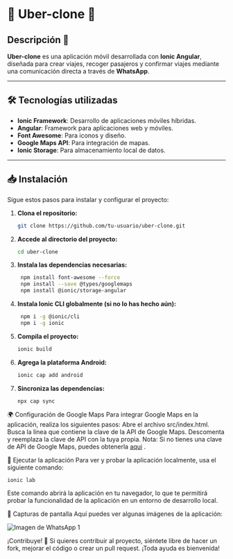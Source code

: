 # 🚗 **Uber-clone** 🚗

## Descripción 🌟

**Uber-clone** es una aplicación móvil desarrollada con **Ionic Angular**, diseñada para crear viajes, recoger pasajeros y confirmar viajes mediante una comunicación directa a través de **WhatsApp**.

---

## 🛠️ **Tecnologías utilizadas**

- **Ionic Framework**: Desarrollo de aplicaciones móviles híbridas.
- **Angular**: Framework para aplicaciones web y móviles.
- **Font Awesome**: Para iconos y diseño.
- **Google Maps API**: Para integración de mapas.
- **Ionic Storage**: Para almacenamiento local de datos.

---

## 📥 **Instalación**

Sigue estos pasos para instalar y configurar el proyecto:

1. **Clona el repositorio:**

   ```bash
   git clone https://github.com/tu-usuario/uber-clone.git
   
2. **Accede al directorio del proyecto:**
   
   ```bash
   cd uber-clone

3. **Instala las dependencias necesarias:**
     
   ```bash
    npm install font-awesome --force
    npm install --save @types/googlemaps
    npm install @ionic/storage-angular

4. **Instala Ionic CLI globalmente (si no lo has hecho aún):**
   ```bash  
    npm i -g @ionic/cli
    npm i -g ionic

5. **Compila el proyecto:**
    ```bash  
    ionic build

6. **Agrega la plataforma Android:**

    ```bash 
    ionic cap add android

7. **Sincroniza las dependencias:**

    ```bash 
    npx cap sync

🌍 Configuración de Google Maps
Para integrar Google Maps en la aplicación, realiza los siguientes pasos:
Abre el archivo src/index.html.
Busca la línea que contiene la clave de la API de Google Maps.
Descomenta y reemplaza la clave de API con la tuya propia.
Nota: Si no tienes una clave de API de Google Maps, puedes obtenerla [aqui](https://developers.google.com/maps/get-started?hl=es-419)
. 

🚀 Ejecutar la aplicación
Para ver y probar la aplicación localmente, usa el siguiente comando:

    ionic lab

Este comando abrirá la aplicación en tu 
navegador, lo que te permitirá probar la funcionalidad de la aplicación 
en un entorno de desarrollo local.

📱 Capturas de pantalla
Aquí puedes ver algunas imágenes de la aplicación:

![Imagen de WhatsApp 1](https://github.com/4d0lf00/Uber-clone/blob/main/src/assets/WhatsApp%20Image%202024-11-12%20at%2012.04.32%20AM%20(1).jpeg)





¡Contribuye! 🤝
Si quieres contribuir al proyecto, siéntete libre de hacer un fork, mejorar el código o crear un pull request. ¡Toda ayuda es bienvenida!
